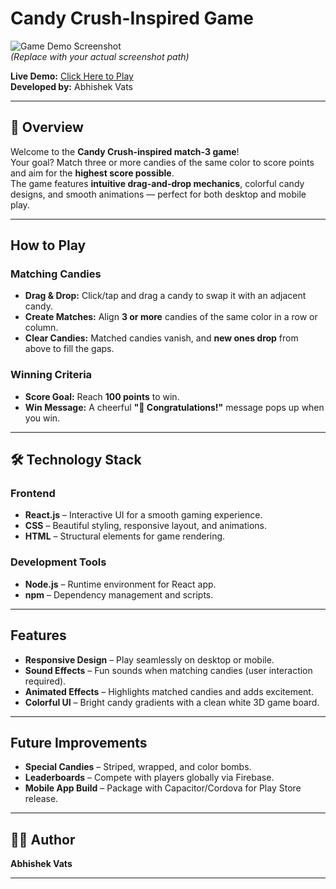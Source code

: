 # Candy Crush-Inspired Game

![Game Demo Screenshot](public/demo-screenshot.png)  
*(Replace with your actual screenshot path)*

**Live Demo:** [Click Here to Play](https://your-game-link.com)  
**Developed by:** Abhishek Vats  

---

## 📖 Overview
Welcome to the **Candy Crush-inspired match-3 game**!  
Your goal? Match three or more candies of the same color to score points and aim for the **highest score possible**.  
The game features **intuitive drag-and-drop mechanics**, colorful candy designs, and smooth animations — perfect for both desktop and mobile play.

---

## How to Play

### Matching Candies
- **Drag & Drop:** Click/tap and drag a candy to swap it with an adjacent candy.  
- **Create Matches:** Align **3 or more** candies of the same color in a row or column.  
- **Clear Candies:** Matched candies vanish, and **new ones drop** from above to fill the gaps.  

### Winning Criteria
- **Score Goal:** Reach **100 points** to win.  
- **Win Message:** A cheerful **"🎉 Congratulations!"** message pops up when you win.  

---

## 🛠 Technology Stack

### Frontend
- **React.js** – Interactive UI for a smooth gaming experience.  
- **CSS** – Beautiful styling, responsive layout, and animations.  
- **HTML** – Structural elements for game rendering.  

### Development Tools
- **Node.js** – Runtime environment for React app.  
- **npm** – Dependency management and scripts.  

---

##  Features
-  **Responsive Design** – Play seamlessly on desktop or mobile.  
-  **Sound Effects** – Fun sounds when matching candies (user interaction required).  
-  **Animated Effects** – Highlights matched candies and adds excitement.  
-  **Colorful UI** – Bright candy gradients with a clean white 3D game board.  

---

## Future Improvements
-  **Special Candies** – Striped, wrapped, and color bombs.  
-  **Leaderboards** – Compete with players globally via Firebase.  
-  **Mobile App Build** – Package with Capacitor/Cordova for Play Store release.  

---

## 🧑‍💻 Author
**Abhishek Vats**  


---
